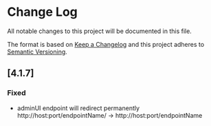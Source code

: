 # Change Log
All notable changes to this project will be documented in this file.

The format is based on [Keep a Changelog](http://keepachangelog.com/)
and this project adheres to [Semantic Versioning](http://semver.org/).

##  [4.1.7]
### Fixed
- adminUI endpoint will redirect permanently http://host:port/endpointName/ -> http://host:port/endpointName

